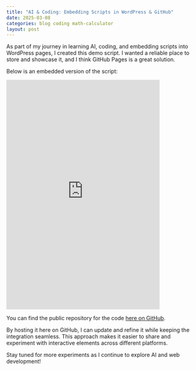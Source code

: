 ```yaml
---
title: "AI & Coding: Embedding Scripts in WordPress & GitHub"
date: 2025-03-08
categories: blog coding math-calculator
layout: post
---
```


As part of my journey in learning AI, coding, and embedding scripts into WordPress pages, I created this demo script. I wanted a reliable place to store and showcase it, and I think GitHub Pages is a great solution.  

Below is an embedded version of the script:  

<iframe src="https://jasonbra1n.github.io/simple-math-calculator/" width="400" height="600" style="border:none;"></iframe>

You can find the public repository for the code [here on GitHub](https://github.com/jasonbra1n/simple-math-calculator).

By hosting it here on GitHub, I can update and refine it while keeping the integration seamless. This approach makes it easier to share and experiment with interactive elements across different platforms.  

Stay tuned for more experiments as I continue to explore AI and web development!
